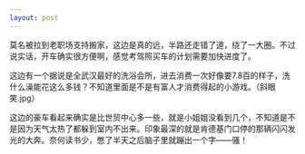```yaml
---
layout: post
---
```


莫名被拉到老职场支持搬家，这边是真的远，半路还走错了道，绕了一大圈。不过说实话，开车确实很方便啊，感觉考驾照买车的计划需要加快进度了。  
 
这边有一个据说是全武汉最好的洗浴会所，进去消费一次好像要7.8百的样子，洗什么澡能花这么多钱？不知道里面是不是有富人才消费得起的小游戏。（斜眼笑.jpg）  

这边的豪车看起来确实是比世贸中心多一些，就是小姐姐没看到几个，不知道是不是因为天气太热了都躲到室内不出来。印象最深的就是肯德基门口停的那辆闪闪发光的大奔。奈何读书少，憋了半天之后脑子里就蹦出一个字——骚！  

